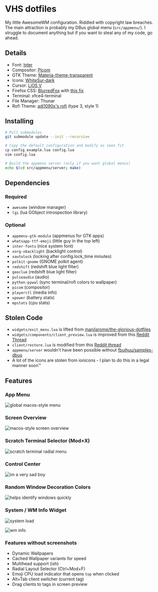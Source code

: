 
# VHS dotfiles

My little AwesomeWM configuration. Riddled with copyright law breaches. The main attraction is probably my DBus global menu (`src/appmenu/`). I struggle to document anything but if you want to steal any of my code, go ahead. 

## Details
 - Font: [Inter](https://rsms.me/inter/)
 - Compositor: [Picom](https://github.com/yshui/picom)
 - GTK Theme: [Materia-theme-transparent](https://github.com/ckissane/materia-theme-transparent)
 - Icons: [WhiteSur-dark](https://github.com/vinceliuice/WhiteSur-icon-theme)
 - Cursor: [LiOS V](https://github.com/im-AMS/LiOSV-cursors)
 - Firefox CSS: [BlurredFox](https://github.com/manilarome/blurredfox) with [this fix](https://github.com/manilarome/blurredfox/issues/68)
 - Terminal: xfce4-terminal
 - File Manager: Thunar
 - Rofi Theme: [adi1090x's rofi](https://github.com/adi1090x/rofi) (type 3, style 1)

## Installing
```bash
# Pull submodules
git submodule update --init --recursive

# Copy the default configuration and modify as seen fit
cp config_example.lua config.lua
vim config.lua

# Build the appmenu server (only if you want global menus)
echo $(cd src/appmenu/server; make)
```

## Dependencies
### Required
 - `awesome` (window manager)
 - `lgi` (lua GObject introspection library)
 
### Optional
 - `appmenu-gtk-module` (appmenus for GTK apps)
 - `whatsapp-ttf-emoji` (little guy in the top left)
 - `inter-fonts` (nice system font)
 - `xorg-xbacklight` (backlight control)
 - `xautolock` (locking after config.lock_time minutes)
 - `polkit-gnome` (GNOME polkit agent)
 - `redshift` (redshift blue light filter)
 - `geoclue` (redshift blue light filter)
 - `pulseaudio` (audio)
 - `python-pywal` (sync terminal/rofi colors to wallpaper)
 - `picom` (compositor)
 - `playerctl` (media info)
 - `upower` (battery stats)
 - `mpstats` (cpu stats)

## Stolen Code
 - `widgets/exit_menu.lua` is lifted from [manilarome/the-glorious-dotfiles](https://github.com/manilarome/the-glorious-dotfiles)
 - `widgets/components/client_preview.lua` is improved from this [Reddit Thread](https://www.reddit.com/r/awesomewm/comments/akiqz2/)
 - `client/restore.lua` is modified from this [Reddit thread](https://www.reddit.com/r/awesomewm/comments/cn02m6/)
 - `appmenu/server` wouldn't have been possible without [fbuihuu/samples-dbus](https://github.com/fbuihuu/samples-dbus/blob/master/dbus-client.c)
 - A lot of the icons are stolen from ionicons - I plan to do this in a legal manner soon™

## Features

### App Menu
![global macos-style menu](/media/screenshot/global_menu.png)

### Screen Overview
![macos-style screen overview](/media/screenshot/screen_preview.png)

### Scratch Terminal Selector (Mod+X)
![scratch terminal radial menu](/media/screenshot/scratch_terminal.png)

### Control Center
![im a very sad boy](/media/screenshot/control_center_media.png)

### Random Window Decoration Colors
![helps identify windows quickly](/media/screenshot/window_decorations.png)

### System / WM Info Widget
![system load](/media/screenshot/system_load.png)

![wm info](/media/screenshot/window_manager_info.png)

### Features without screenshots
 - Dynamic Wallpapers
 - Cached Wallpaper variants for speed
 - Multihead support (ish)
 - Radial Layout Selector (Ctrl+Mod+F)
 - Emoji CPU load indicator that opens `top` when clicked
 - Alt+Tab client switcher (current tag)
 - Drag clients to tags in screen preview
 